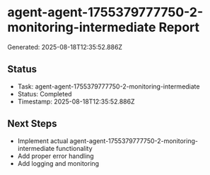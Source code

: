 # agent-agent-1755379777750-2-monitoring-intermediate Report

Generated: 2025-08-18T12:35:52.886Z

## Status
- Task: agent-agent-1755379777750-2-monitoring-intermediate
- Status: Completed
- Timestamp: 2025-08-18T12:35:52.886Z

## Next Steps
- Implement actual agent-agent-1755379777750-2-monitoring-intermediate functionality
- Add proper error handling
- Add logging and monitoring
